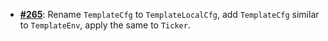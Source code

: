   -  [**#265**](https://github.com/anoma/nspec/pull/265): Rename `TemplateCfg`
     to `TemplateLocalCfg`, add `TemplateCfg` similar to `TemplateEnv`, apply
     the same to `Ticker`.
